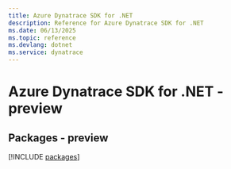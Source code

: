 ```yaml
---
title: Azure Dynatrace SDK for .NET
description: Reference for Azure Dynatrace SDK for .NET
ms.date: 06/13/2025
ms.topic: reference
ms.devlang: dotnet
ms.service: dynatrace
---
```

# Azure Dynatrace SDK for .NET - preview
## Packages - preview
[!INCLUDE [packages](dynatrace-index.md)]